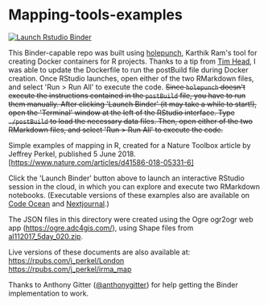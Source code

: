 # Mapping-tools-examples

  <!-- badges: start -->
  [![Launch Rstudio Binder](http://mybinder.org/badge_logo.svg)](https://mybinder.org/v2/gh/jperkel/Mapping_tools_holepunch/master?urlpath=rstudio)
  <!-- badges: end -->

This Binder-capable repo was built using [holepunch](https://github.com/karthik/holepunch), Karthik Ram's tool for creating Docker containers for R projects. Thanks to a tip from [Tim Head](https://twitter.com/betatim), I was able to update the Dockerfile to run the postBuild file during Docker creation. Once RStudio launches, open either of the two RMarkdown files, and select 'Run > Run All' to execute the code. ~~Since `holepunch` doesn't execute the instructions contained in the `postBuild` file, you have to run them manually. After clicking 'Launch Binder' (it may take a while to start!), open the 'Terminal' window at the left of the RStudio interface. Type `./postBuild` to load the necessary data files. Then, open either of the two RMarkdown files, and select 'Run > Run All' to execute the code.~~

Simple examples of mapping in R, created for a Nature Toolbox article by Jeffrey Perkel, published 5 June 2018. [https://www.nature.com/articles/d41586-018-05331-6]

Click the 'Launch Binder' button above to launch an interactive RStudio session in the cloud, in which you can explore and execute two RMarkdown notebooks. (Executable versions of these examples also are available on [Code Ocean](https://codeocean.com/capsule/4725205/tree/v1) and [Nextjournal](https://nextjournal.com/jperkel/mapping-examples-in-nextjournal).)

The JSON files in this directory were created using the Ogre ogr2ogr web app (https://ogre.adc4gis.com/), using Shape files from [al112017_5day_020.zip](https://www.nhc.noaa.gov/gis/forecast/archive/al112017_5day_020.zip).

Live versions of these documents are also available at:  
https://rpubs.com/j_perkel/London  
https://rpubs.com/j_perkel/irma_map  

Thanks to Anthony Gitter ([@anthonygitter](https://twitter.com/anthonygitter)) for help getting the Binder implementation to work.
